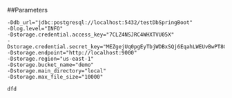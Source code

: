 ##Parameters

	-Ddb_url="jdbc:postgresql://localhost:5432/testDbSpringBoot"
	-Dlog.level="INFO"
	-Dstorage.credential.access_key="7CLZ4NSJRC4WHXTVU05X"
	-Dstorage.credential.secret_key="MEZgejUq0pgEyTbjWDBxSQj6EqahLWEUvBwPT8GH"
	-Dstorage.endpoint="http://localhost:9000"
	-Dstorage.region="us-east-1"
	-Dstorage.bucket_name="demo"
	-Dstorage.main_directory="local"
	-Dstorage.max_file_size="10000"
	
	dfd